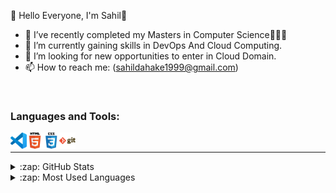   👋 Hello Everyone, I'm Sahil👋

- 🔭 I’ve recently completed my Masters in Computer Science👩🏻‍💻
- 🌱 I’m currently gaining skills in DevOps And Cloud Computing.
- 👯 I’m looking for new opportunities to enter in Cloud Domain.
- 📫 How to reach me: (sahildahake1999@gmail.com)


<br />

### Languages and Tools:

<img align="left" alt="Visual Studio Code" width="26px" src="https://raw.githubusercontent.com/github/explore/80688e429a7d4ef2fca1e82350fe8e3517d3494d/topics/visual-studio-code/visual-studio-code.png" />

<img align="left" alt="HTML5" width="26px" src="https://raw.githubusercontent.com/github/explore/80688e429a7d4ef2fca1e82350fe8e3517d3494d/topics/html/html.png" />

<img align="left" alt="CSS3" width="26px" src="https://raw.githubusercontent.com/github/explore/80688e429a7d4ef2fca1e82350fe8e3517d3494d/topics/css/css.png" />

<img align="left" alt="Git" width="26px" src="https://raw.githubusercontent.com/github/explore/80688e429a7d4ef2fca1e82350fe8e3517d3494d/topics/git/git.png" />


<br />

---
<details>
  <summary>:zap: GitHub Stats</summary>

  <img align="left" alt="Sahil's GitHub Stats" src="https://github-readme-stats.vercel.app/api?username=Saahiilll&show_icons=true&hide_border=true&theme=tokyonight" />

</details>

<details>
  <summary>:zap: Most Used Languages</summary>

<img align="left" alt="Sahil's GitHub Top Languages" src="https://github-readme-stats.vercel.app/api/top-langs/?username=Saahiilll&layout=compact&theme=tokyonight" />

</details>

